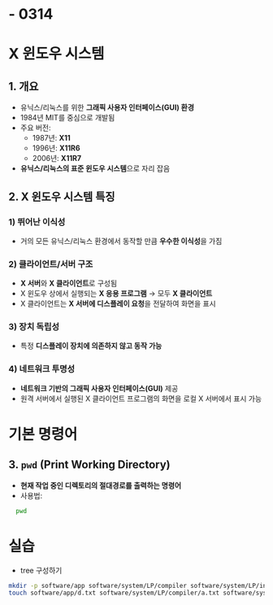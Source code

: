 # - 0314
# X 윈도우 시스템

## 1. 개요
- 유닉스/리눅스를 위한 **그래픽 사용자 인터페이스(GUI) 환경**
- 1984년 MIT를 중심으로 개발됨
- 주요 버전:
  - 1987년: **X11**
  - 1996년: **X11R6**
  - 2006년: **X11R7**
- **유닉스/리눅스의 표준 윈도우 시스템**으로 자리 잡음

## 2. X 윈도우 시스템 특징

### 1) 뛰어난 이식성
- 거의 모든 유닉스/리눅스 환경에서 동작할 만큼 **우수한 이식성**을 가짐

### 2) 클라이언트/서버 구조
- **X 서버**와 **X 클라이언트**로 구성됨
- X 윈도우 상에서 실행되는 **X 응용 프로그램** → 모두 **X 클라이언트**
- X 클라이언트는 **X 서버에 디스플레이 요청**을 전달하여 화면을 표시

### 3) 장치 독립성
- 특정 **디스플레이 장치에 의존하지 않고 동작 가능**

### 4) 네트워크 투명성
- **네트워크 기반의 그래픽 사용자 인터페이스(GUI)** 제공
- 원격 서버에서 실행된 X 클라이언트 프로그램의 화면을 로컬 X 서버에서 표시 가능


# 기본 명령어

## 3. `pwd` (Print Working Directory)
- **현재 작업 중인 디렉토리의 절대경로를 출력하는 명령어**
- 사용법:
```bash
  pwd
```
 
  # 실습
  - tree 구성하기

```bash
mkdir -p software/app software/system/LP/compiler software/system/LP/interpreter software/system/OS software/system/util
touch software/app/d.txt software/system/LP/compiler/a.txt software/system/LP/interpreter/b.txt software/system/util/c.txt
 ```



